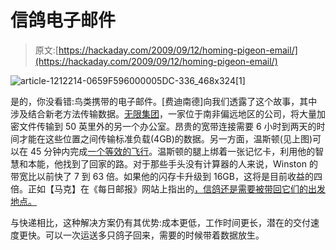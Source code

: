 # 信鸽电子邮件

> 原文:[https://hackaday.com/2009/09/12/homing-pigeon-email/](https://hackaday.com/2009/09/12/homing-pigeon-email/)

![article-1212214-0659F596000005DC-336_468x324[1]](../Images/f215081c883cc19c95d49be67731e501.png "article-1212214-0659F596000005DC-336_468x324[1]")

是的，你没看错:鸟类携带的电子邮件。[费迪南德]向我们透露了这个故事，其中涉及结合新老方法传输数据。[无限集团](http://www.theunlimitedgroup.com/)，一家位于南非偏远地区的公司，将大量加密文件传输到 50 英里外的另一个办公室。昂贵的宽带连接需要 6 小时到两天的时间才能在这些位置之间传输标准负载(4GB)的数据。另一方面，温斯顿(见上图)可以在 45 分钟内完成[一个等效的飞行](http://maps.yahoo.com/#mvt=m&lat=-29.729447&lon=30.70664&zoom=12&q1=Pietermaritzburg%2C%20South%20Africa&q2=Durban%2C%20South%20Africa)。温斯顿的腿上绑着一张记忆卡，利用他的智慧和本能，他找到了回家的路。对于那些手头没有计算器的人来说，Winston 的带宽比以前快了 7 到 63 倍。如果他的闪存卡升级到 16GB，这将是目前收益的四倍。正如【马克】在《每日邮报》网站上指出的[，信鸽还是需要被带回它们的出发地点。](http://www.dailymail.co.uk/news/worldnews/article-1212214/Company-enlists-Winston-homing-pigeon-carry-data-transfer--faster-broadband.html)

与快递相比，这种解决方案仍有其优势:成本更低，工作时间更长，潜在的交付速度更快。可以一次运送多只鸽子回来，需要的时候带着数据放生。